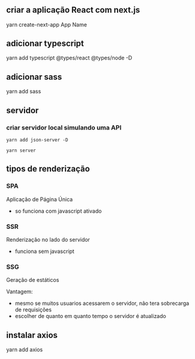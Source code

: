 #

## criar a aplicação React com next.js
yarn create-next-app App Name

## adicionar typescript
yarn add typescript @types/react @types/node -D

## adicionar sass
yarn add sass



## servidor

### criar servidor local simulando uma API
    yarn add json-server -D

    yarn server


## tipos de renderização
### SPA
Aplicação de Página Única

- so funciona com javascript ativado

### SSR
Renderização no lado do servidor

- funciona sem javascript 

### SSG
Geração de estáticos

Vantagem: 

- mesmo se muitos usuarios acessarem o servidor, não tera sobrecarga de requisições
- escolher de quanto em quanto tempo o servidor é atualizado

## instalar axios
yarn add axios



